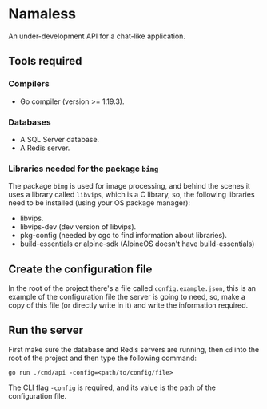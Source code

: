 # Namaless

An under-development API for a chat-like application.

## Tools required

### Compilers

-   Go compiler (version >= 1.19.3).

### Databases

-   A SQL Server database.
-   A Redis server.

### Libraries needed for the package `bimg`

The package `bimg` is used for image processing, and behind the scenes it uses a library called `libvips`, which is a C library, so, the following libraries need to be installed (using your OS package manager):

-   libvips.
-   libvips-dev (dev version of libvips).
-   pkg-config (needed by cgo to find information about libraries).
-   build-essentials or alpine-sdk (AlpineOS doesn't have build-essentials)

## Create the configuration file

In the root of the project there's a file called `config.example.json`, this is an example of the configuration file the server is going to need, so, make a copy of this file (or directly write in it) and write the information required.

## Run the server

First make sure the database and Redis servers are running, then `cd` into the root of the project and then type the following command:

```
go run ./cmd/api -config=<path/to/config/file>
```

The CLI flag `-config` is required, and its value is the path of the configuration file.
